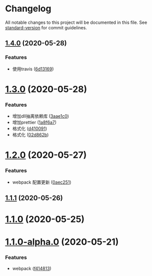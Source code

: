 # Changelog

All notable changes to this project will be documented in this file. See [standard-version](https://github.com/conventional-changelog/standard-version) for commit guidelines.

## [1.4.0](https://github.com/FearlessMa/learn-webpack/compare/v1.3.0...v1.4.0) (2020-05-28)


### Features

* 使用travis ([6d13169](https://github.com/FearlessMa/learn-webpack/commit/6d13169726f100f0955e25f941587964310a2caa))

# [1.3.0](https://github.com/FearlessMa/learn-webpack/compare/v1.2.0...v1.3.0) (2020-05-28)


### Features

* 增加dll抽离依赖库 ([3aae1c0](https://github.com/FearlessMa/learn-webpack/commit/3aae1c04b4f49dcf029ed4da9c62a1c4c96abb92))
* 增加prettier ([1a8f6a7](https://github.com/FearlessMa/learn-webpack/commit/1a8f6a769159843356c915de7340a8a6271ea750))
* 格式化 ([d410091](https://github.com/FearlessMa/learn-webpack/commit/d4100919af42564f5f06c39079cb1ad766d9a357))
* 格式化 ([02d862b](https://github.com/FearlessMa/learn-webpack/commit/02d862b57108fc08e7b8f9b3c419cee3f273a44d))



# [1.2.0](https://github.com/FearlessMa/learn-webpack/compare/v1.1.1...v1.2.0) (2020-05-27)


### Features

* webpack 配置更新 ([0aec251](https://github.com/FearlessMa/learn-webpack/commit/0aec25163b5e8084e579228096a8ee1be3ecf9ff))



## [1.1.1](https://github.com/FearlessMa/learn-webpack/compare/v1.1.0...v1.1.1) (2020-05-26)



# [1.1.0](https://github.com/FearlessMa/learn-webpack/compare/v1.1.0-alpha.0...v1.1.0) (2020-05-25)



# [1.1.0-alpha.0](https://github.com/FearlessMa/learn-webpack/compare/f4148132ba891f8d7f3a31c96bb937dabcc664a2...v1.1.0-alpha.0) (2020-05-21)


### Features

* webpack ([f414813](https://github.com/FearlessMa/learn-webpack/commit/f4148132ba891f8d7f3a31c96bb937dabcc664a2))
